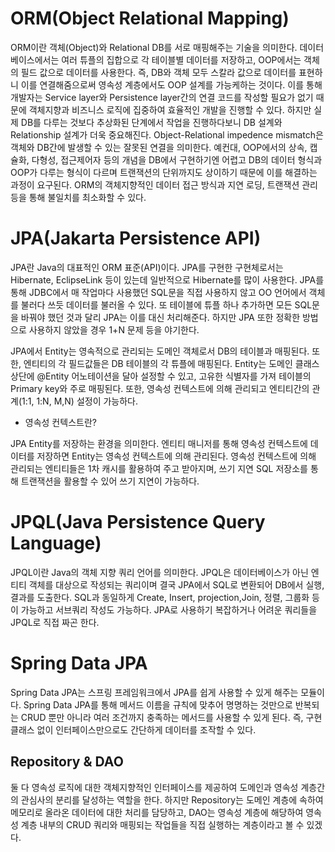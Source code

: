 # ORM(Object Relational Mapping)

ORM이란 객체(Object)와 Relational DB를 서로 매핑해주는 기술을 의미한다.
데이터베이스에서는 여러 튜플의 집합으로 각 테이블별 데이터를 저장하고, OOP에서는 객체의 필드 값으로 데이터를 사용한다. 즉, DB와 객체 모두 스칼라 값으로 데이터를 표현하니 이를 연결해줌으로써 영속성 계층에서도 OOP 설계를 가능케하는 것이다.
이를 통해 개발자는 Service layer와 Persistence layer간의 연결 코드를 작성할 필요가 없기 때문에 객체지향과 비즈니스 로직에 집중하여 효율적인 개발을 진행할 수 있다.
하지만 실제 DB를 다루는 것보다 추상화된 단계에서 작업을 진행하다보니 DB 설계와 Relationship 설계가 더욱 중요해진다. 
Object-Relational impedence mismatch은 객체와 DB간에 발생할 수 있는 잘못된 연결을 의미한다. 
예컨대, OOP에서의 상속, 캡슐화, 다형성, 접근제어자 등의 개념을 DB에서 구현하기엔 어렵고 DB의 데이터 형식과 OOP가 다루는 형식이 다르며 트랜잭션의 단위까지도 상이하기 때문에 이를 해결하는 과정이 요구된다. ORM의 객체지향적인 데이터 접근 방식과 지연 로딩, 트랜잭션 관리 등을 통해 불일치를 최소화할 수 있다.

# JPA(Jakarta Persistence API)

JPA란 Java의 대표적인 ORM 표준(API)이다. JPA를 구현한 구현체로서는 Hibernate, EclipseLink 등이 있는데 일반적으로 Hibernate를 많이 사용한다.
JPA를 통해 JDBC에서 매 작업마다 사용했던 SQL문을 직접 사용하지 않고 OO 언어에서 객체를 불러다 쓰듯 데이터를 불러올 수 있다. 또 테이블에 튜플 하나 추가하면 모든 SQL문을 바꿔야 했던 것과 달리 JPA는 이를 대신 처리해준다. 하지만 JPA 또한 정확한 방법으로 사용하지 않았을 경우 1+N 문제 등을 야기한다.

JPA에서 Entity는 영속적으로 관리되는 도메인 객체로서 DB의 테이블과 매핑된다. 또한, 엔티티의 각 필드값들은 DB 테이블의 각 튜플에 매핑된다. Entity는 도메인 클래스 상단에 @Entity 어노테이션을 달아 설정할 수 있고, 고유한 식별자를 가져 테이블의 Primary key와 주로 매핑된다. 또한, 영속성 컨텍스트에 의해 관리되고 엔티티간의 관계(1:1, 1:N, M,N) 설정이 가능하다. 

* 영속성 컨텍스트란? 

JPA Entity를 저장하는 환경을 의미한다. 엔티티 매니저를 통해 영속성 컨텍스트에 데이터를 저장하면 Entity는 영속성 컨텍스트에 의해 관리된다. 영속성 컨텍스트에 의해 관리되는 엔티티들은 1차 캐시를 활용하여 주고 받아지며, 쓰기 지연 SQL 저장소를 통해 트랜잭션을 활용할 수 있어 쓰기 지연이 가능하다.

# JPQL(Java Persistence Query Language)

JPQL이란 Java의 객체 지향 쿼리 언어를 의미한다. JPQL은 데이터베이스가 아닌 엔티티 객체를 대상으로 작성되는 쿼리이며 결국 JPA에서 SQL로 변환되어 DB에서 실행, 결과를 도출한다. SQL과 동일하게 Create, Insert, projection,Join, 정렬, 그룹화 등이 가능하고 서브쿼리 작성도 가능하다. JPA로 사용하기 복잡하거나 어려운 쿼리들을 JPQL로 직접 짜곤 한다.

# Spring Data JPA

Spring Data JPA는 스프링 프레임워크에서 JPA를 쉽게 사용할 수 있게 해주는 모듈이다. Spring Data JPA를 통해 메서드 이름을 규칙에 맞추어 명명하는 것만으로 반복되는 CRUD 뿐만 아니라 여러 조건까지 충족하는 메서드를 사용할 수 있게 된다. 즉, 구현 클래스 없이 인터페이스만으로도 간단하게 데이터를 조작할 수 있다. 

## Repository & DAO

둘 다 영속성 로직에 대한 객체지향적인 인터페이스를 제공하여 도메인과 영속성 계층간의 관심사의 분리를 달성하는 역할을 한다. 하지만 Repository는 도메인 계층에 속하여 메모리로 올라온 데이터에 대한 처리를 담당하고, DAO는 영속성 계층에 해당하여 영속성 계층 내부의 CRUD 쿼리와 매핑되는 작업들을 직접 실행하는 계층이라고 볼 수 있겠다.


